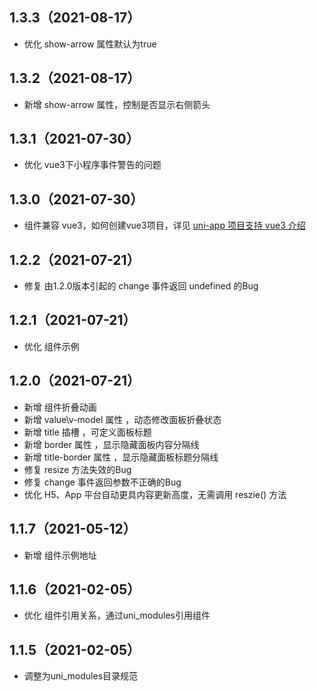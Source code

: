 ## 1.3.3（2021-08-17）
- 优化 show-arrow 属性默认为true
## 1.3.2（2021-08-17）
- 新增 show-arrow 属性，控制是否显示右侧箭头
## 1.3.1（2021-07-30）
- 优化 vue3下小程序事件警告的问题
## 1.3.0（2021-07-30）
- 组件兼容 vue3，如何创建vue3项目，详见 [uni-app 项目支持 vue3 介绍](https://ask.dcloud.net.cn/article/37834)
## 1.2.2（2021-07-21）
- 修复 由1.2.0版本引起的 change 事件返回 undefined 的Bug
## 1.2.1（2021-07-21）
- 优化 组件示例
## 1.2.0（2021-07-21）
- 新增 组件折叠动画
- 新增 value\v-model 属性 ，动态修改面板折叠状态
- 新增 title 插槽 ，可定义面板标题
- 新增 border 属性 ，显示隐藏面板内容分隔线
- 新增 title-border 属性 ，显示隐藏面板标题分隔线
- 修复 resize 方法失效的Bug
- 修复 change 事件返回参数不正确的Bug
- 优化 H5、App 平台自动更具内容更新高度，无需调用 reszie() 方法
## 1.1.7（2021-05-12）
- 新增 组件示例地址
## 1.1.6（2021-02-05）
- 优化 组件引用关系，通过uni_modules引用组件
## 1.1.5（2021-02-05）
- 调整为uni_modules目录规范
